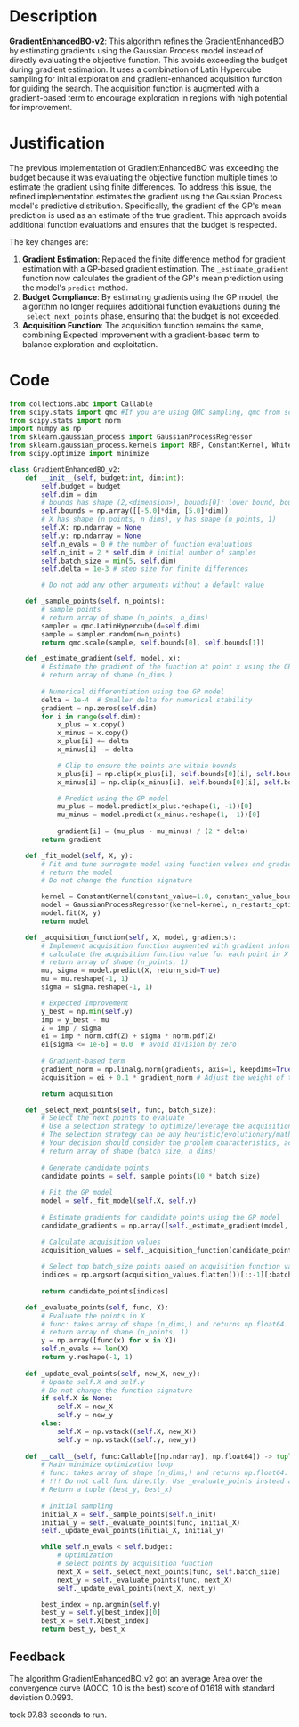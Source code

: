 # Description
**GradientEnhancedBO-v2**: This algorithm refines the GradientEnhancedBO by estimating gradients using the Gaussian Process model instead of directly evaluating the objective function. This avoids exceeding the budget during gradient estimation. It uses a combination of Latin Hypercube sampling for initial exploration and gradient-enhanced acquisition function for guiding the search. The acquisition function is augmented with a gradient-based term to encourage exploration in regions with high potential for improvement.

# Justification
The previous implementation of GradientEnhancedBO was exceeding the budget because it was evaluating the objective function multiple times to estimate the gradient using finite differences. To address this issue, the refined implementation estimates the gradient using the Gaussian Process model's predictive distribution. Specifically, the gradient of the GP's mean prediction is used as an estimate of the true gradient. This approach avoids additional function evaluations and ensures that the budget is respected.

The key changes are:
1.  **Gradient Estimation**: Replaced the finite difference method for gradient estimation with a GP-based gradient estimation. The `_estimate_gradient` function now calculates the gradient of the GP's mean prediction using the model's `predict` method.
2.  **Budget Compliance**: By estimating gradients using the GP model, the algorithm no longer requires additional function evaluations during the `_select_next_points` phase, ensuring that the budget is not exceeded.
3.  **Acquisition Function**: The acquisition function remains the same, combining Expected Improvement with a gradient-based term to balance exploration and exploitation.

# Code
```python
from collections.abc import Callable
from scipy.stats import qmc #If you are using QMC sampling, qmc from scipy is encouraged. Remove this line if you have better alternatives.
from scipy.stats import norm
import numpy as np
from sklearn.gaussian_process import GaussianProcessRegressor
from sklearn.gaussian_process.kernels import RBF, ConstantKernel, WhiteKernel
from scipy.optimize import minimize

class GradientEnhancedBO_v2:
    def __init__(self, budget:int, dim:int):
        self.budget = budget
        self.dim = dim
        # bounds has shape (2,<dimension>), bounds[0]: lower bound, bounds[1]: upper bound
        self.bounds = np.array([[-5.0]*dim, [5.0]*dim])
        # X has shape (n_points, n_dims), y has shape (n_points, 1)
        self.X: np.ndarray = None
        self.y: np.ndarray = None
        self.n_evals = 0 # the number of function evaluations
        self.n_init = 2 * self.dim # initial number of samples
        self.batch_size = min(5, self.dim)
        self.delta = 1e-3 # step size for finite differences

        # Do not add any other arguments without a default value

    def _sample_points(self, n_points):
        # sample points
        # return array of shape (n_points, n_dims)
        sampler = qmc.LatinHypercube(d=self.dim)
        sample = sampler.random(n=n_points)
        return qmc.scale(sample, self.bounds[0], self.bounds[1])

    def _estimate_gradient(self, model, x):
        # Estimate the gradient of the function at point x using the GP model
        # return array of shape (n_dims,)
        
        # Numerical differentiation using the GP model
        delta = 1e-4  # Smaller delta for numerical stability
        gradient = np.zeros(self.dim)
        for i in range(self.dim):
            x_plus = x.copy()
            x_minus = x.copy()
            x_plus[i] += delta
            x_minus[i] -= delta

            # Clip to ensure the points are within bounds
            x_plus[i] = np.clip(x_plus[i], self.bounds[0][i], self.bounds[1][i])
            x_minus[i] = np.clip(x_minus[i], self.bounds[0][i], self.bounds[1][i])

            # Predict using the GP model
            mu_plus = model.predict(x_plus.reshape(1, -1))[0]
            mu_minus = model.predict(x_minus.reshape(1, -1))[0]
            
            gradient[i] = (mu_plus - mu_minus) / (2 * delta)
        return gradient

    def _fit_model(self, X, y):
        # Fit and tune surrogate model using function values and gradient information
        # return the model
        # Do not change the function signature

        kernel = ConstantKernel(constant_value=1.0, constant_value_bounds=(1e-3, 1e3)) * RBF(length_scale=1.0, length_scale_bounds=(1e-3, 1e3)) + WhiteKernel(noise_level=1e-5, noise_level_bounds=(1e-7, 1e-3))
        model = GaussianProcessRegressor(kernel=kernel, n_restarts_optimizer=2, alpha=1e-6)
        model.fit(X, y)
        return model

    def _acquisition_function(self, X, model, gradients):
        # Implement acquisition function augmented with gradient information
        # calculate the acquisition function value for each point in X
        # return array of shape (n_points, 1)
        mu, sigma = model.predict(X, return_std=True)
        mu = mu.reshape(-1, 1)
        sigma = sigma.reshape(-1, 1)

        # Expected Improvement
        y_best = np.min(self.y)
        imp = y_best - mu
        Z = imp / sigma
        ei = imp * norm.cdf(Z) + sigma * norm.pdf(Z)
        ei[sigma <= 1e-6] = 0.0  # avoid division by zero
        
        # Gradient-based term
        gradient_norm = np.linalg.norm(gradients, axis=1, keepdims=True)
        acquisition = ei + 0.1 * gradient_norm # Adjust the weight of the gradient term as needed

        return acquisition

    def _select_next_points(self, func, batch_size):
        # Select the next points to evaluate
        # Use a selection strategy to optimize/leverage the acquisition function 
        # The selection strategy can be any heuristic/evolutionary/mathematical/hybrid methods.
        # Your decision should consider the problem characteristics, acquisition function, and the computational efficiency.
        # return array of shape (batch_size, n_dims)
        
        # Generate candidate points
        candidate_points = self._sample_points(10 * batch_size)
        
        # Fit the GP model
        model = self._fit_model(self.X, self.y)
        
        # Estimate gradients for candidate points using the GP model
        candidate_gradients = np.array([self._estimate_gradient(model, x) for x in candidate_points])

        # Calculate acquisition values
        acquisition_values = self._acquisition_function(candidate_points, model, candidate_gradients)
        
        # Select top batch_size points based on acquisition function values
        indices = np.argsort(acquisition_values.flatten())[::-1][:batch_size]
        
        return candidate_points[indices]

    def _evaluate_points(self, func, X):
        # Evaluate the points in X
        # func: takes array of shape (n_dims,) and returns np.float64.
        # return array of shape (n_points, 1)
        y = np.array([func(x) for x in X])
        self.n_evals += len(X)
        return y.reshape(-1, 1)
    
    def _update_eval_points(self, new_X, new_y):
        # Update self.X and self.y
        # Do not change the function signature
        if self.X is None:
            self.X = new_X
            self.y = new_y
        else:
            self.X = np.vstack((self.X, new_X))
            self.y = np.vstack((self.y, new_y))
    
    def __call__(self, func:Callable[[np.ndarray], np.float64]) -> tuple[np.float64, np.array]:
        # Main minimize optimization loop
        # func: takes array of shape (n_dims,) and returns np.float64. 
        # !!! Do not call func directly. Use _evaluate_points instead and be aware of the budget when calling it. !!!
        # Return a tuple (best_y, best_x)
        
        # Initial sampling
        initial_X = self._sample_points(self.n_init)
        initial_y = self._evaluate_points(func, initial_X)
        self._update_eval_points(initial_X, initial_y)

        while self.n_evals < self.budget:
            # Optimization
            # select points by acquisition function
            next_X = self._select_next_points(func, self.batch_size)
            next_y = self._evaluate_points(func, next_X)
            self._update_eval_points(next_X, next_y)

        best_index = np.argmin(self.y)
        best_y = self.y[best_index][0]
        best_x = self.X[best_index]
        return best_y, best_x
```
## Feedback
 The algorithm GradientEnhancedBO_v2 got an average Area over the convergence curve (AOCC, 1.0 is the best) score of 0.1618 with standard deviation 0.0993.

took 97.83 seconds to run.